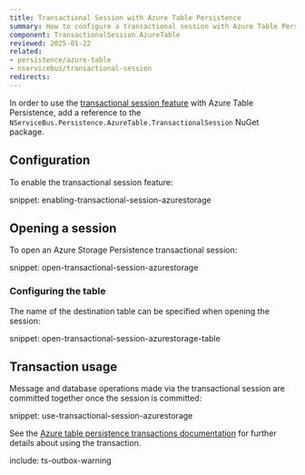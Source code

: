 ```yaml
---
title: Transactional Session with Azure Table Persistence
summary: How to configure a transactional session with Azure Table Persistence
component: TransactionalSession.AzureTable
reviewed: 2025-01-22
related:
- persistence/azure-table
- nservicebus/transactional-session
redirects:
---
```


In order to use the [transactional session feature](/nservicebus/transactional-session/) with Azure Table Persistence, add a reference to the `NServiceBus.Persistence.AzureTable.TransactionalSession` NuGet package.

## Configuration

To enable the transactional session feature:

snippet: enabling-transactional-session-azurestorage

## Opening a session

To open an Azure Storage Persistence transactional session:

snippet: open-transactional-session-azurestorage

### Configuring the table

The name of the destination table can be specified when opening the session:

snippet: open-transactional-session-azurestorage-table

## Transaction usage

Message and database operations made via the transactional session are committed together once the session is committed:

snippet: use-transactional-session-azurestorage

See the [Azure table persistence transactions documentation](/persistence/azure-table/transactions.md#sharing-the-transaction) for further details about using the transaction.

include: ts-outbox-warning
